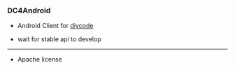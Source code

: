 ### DC4Android

- Android Client for [diycode](http://www.diycode.cc/)

- wait for stable api to develop

------

- Apache license
